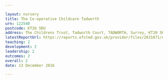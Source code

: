 ```yaml
---

layout: nursery
title: The Co-operative Childcare Tadworth
urn: 122540
postcode: KT20 5RU
address: The Childrens Trust, Tadworth Court, TADWORTH, Surrey, KT20 5RU
latestReportUrl: https://reports.ofsted.gov.uk/provider/files/2631071/urn/122540.pdf
teaching: 2
development: 2
leadership: 2
outcomes: 2
overall: 2
date: 13 December 2016

---
```

